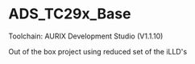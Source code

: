 # ADS_TC29x_Base
Toolchain: AURIX Development Studio (V1.1.10)

Out of the box project using reduced set of the iLLD's 
